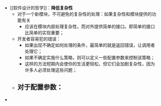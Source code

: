 - [[软件设计的哲学]]：**降低复杂性**
	- 对于一个新模块，不可避免的复杂性的处理：如果复杂性和模块提供的功能有关
		- 应该在模块内部处理复杂性，而对外提供简单的接口。即简单的接口比简单的实现重要；
	- 开发者容易犯的错误：
		- 如果出现不确定如何处理的条件，最简单的就是返回错误，让调用者处理它；
		- 如果不确定实施什么策略，则可以定义一些配置参数来控制该策略；
		- 这样的方法短期内会使你的生活更轻松，但它们会加剧复杂性，因为许多人必须处理这些问题；
	- 对于配置参数：
		-
-
